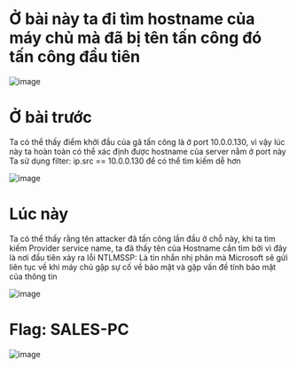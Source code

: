 # Ở bài này ta đi tìm hostname của máy chủ mà đã bị tên tấn công đó tấn công đầu tiên

![image](https://github.com/anhshidou/EHCCTFTraining/assets/120787381/05e63c90-a736-41a9-af13-1bb6cf541666)

# Ở bài trước
Ta có thể thấy điểm khởi đầu của gã tấn công là ở port 10.0.0.130, vì vậy lúc này ta hoàn toàn có thể xác định được hostname của server nằm ở port này
Ta sử dụng filter: ip.src == 10.0.0.130 để có thể tìm kiếm dễ hơn

![image](https://github.com/anhshidou/EHCCTFTraining/assets/120787381/bb1ec4d9-20dc-43a9-b301-86c12ba3ced8)

# Lúc này
Ta có thể thấy rằng tên attacker đã tấn công lần đầu ở chỗ này, khi ta tìm kiếm Provider service name, ta đã thấy tên của Hostname cần tìm bởi vì đây là nơi đầu tiên xảy ra lỗi
NTLMSSP: Là tin nhắn nhị phân mà Microsoft sẽ gửi liên tục về khi máy chủ gặp sự cố về bảo mật và gặp vấn đề tính bảo mật của thông tin

![image](https://github.com/anhshidou/EHCCTFTraining/assets/120787381/c3d692e2-2262-4c67-b130-77a2a9f9ecc1)

# Flag: SALES-PC

![image](https://github.com/anhshidou/EHCCTFTraining/assets/120787381/1006575e-9dc0-4a51-bf46-527e1f524ce4)
